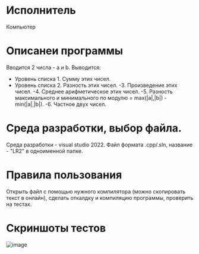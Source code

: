 # Исполнитель
Компьютер

# Описанеи программы
Вводится 2 числа - а и b.
Выводится:
- Уровень списка 1. Сумму этих чисел.
- Уровень списка 2. Разность этих чисел.
-3. Произведение этих чисел.
-4. Среднее арифметическое этих чисел.
-5. Разность максимального и минимального по модулю = max(|a|,|b|) - min(|a|,|b|).
-6. Частное двух чисел.


# Среда разработки, выбор файла.
Среда разработки - visual studio 2022.
Файл формата .cpp/.sln, название - "LR2" в одноименной папке.

# Правила пользования
Открыть файл с помощью нужного компилятора (можно скопировать текст в онлайн), сделать откалдку и компиляцию программы, проверить на тестах.

# Скриншоты тестов
![image](https://github.com/4s4ken/lb2/assets/65232734/45f4e748-7439-48d7-ba2f-e8b293bb9f80)
